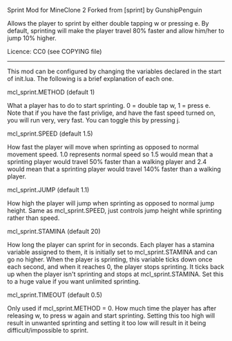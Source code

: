 Sprint Mod for MineClone 2
Forked from [sprint] by GunshipPenguin  

Allows the player to sprint by either double tapping w or pressing e. 
By default, sprinting will make the player travel 80% faster and 
allow him/her to jump 10% higher. 

Licence: CC0 (see COPYING file)

---

This mod can be configured by changing the variables declared in 
the start of init.lua. The following is a brief explanation of each 
one.

mcl_sprint.METHOD (default 1)

What a player has to do to start sprinting. 0 = double tap w, 1 = press e.
Note that if you have the fast privlige, and have the fast 
speed turned on, you will run very, very fast. You can toggle this 
by pressing j.
 
mcl_sprint.SPEED (default 1.5)
 
How fast the player will move when sprinting as opposed to normal 
movement speed. 1.0 represents normal speed so 1.5 would mean that a 
sprinting player would travel 50% faster than a walking player and 
2.4 would mean that a sprinting player would travel 140% faster than 
a walking player.

mcl_sprint.JUMP (default 1.1)

How high the player will jump when sprinting as opposed to normal 
jump height. Same as mcl_sprint.SPEED, just controls jump height while 
sprinting rather than speed.

mcl_sprint.STAMINA (default 20)

How long the player can sprint for in seconds. Each player has a 
stamina variable assigned to them, it is initially set to 
mcl_sprint.STAMINA and can go no higher. When the player is sprinting, 
this variable ticks down once each second, and when it reaches 0, 
the player stops sprinting. It ticks back up when the player isn't 
sprinting and stops at mcl_sprint.STAMINA. Set this to a huge value if 
you want unlimited sprinting.

mcl_sprint.TIMEOUT (default 0.5)

Only used if mcl_sprint.METHOD = 0.
How much time the player has after releasing w, to press w again and 
start sprinting. Setting this too high will result in unwanted 
sprinting and setting it too low will result in it being 
difficult/impossible to sprint.
